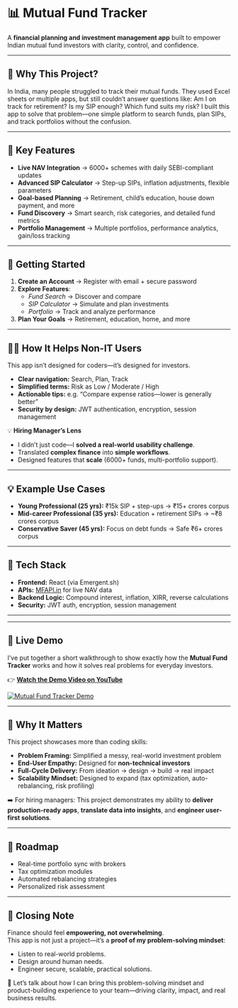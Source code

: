 # 📊 Mutual Fund Tracker

A **financial planning and investment management app** built to empower Indian mutual fund investors with clarity, control, and confidence.  

---

## 🌟 Why This Project? 

In India, many people struggled to track their mutual funds. They used Excel sheets or multiple apps, but still couldn’t answer questions like: Am I on track for retirement? Is my SIP enough? Which fund suits my risk? I built this app to solve that problem—one simple platform to search funds, plan SIPs, and track portfolios without the confusion.

---

## 🚀 Key Features

- **Live NAV Integration** → 6000+ schemes with daily SEBI-compliant updates  
- **Advanced SIP Calculator** → Step-up SIPs, inflation adjustments, flexible parameters  
- **Goal-based Planning** → Retirement, child’s education, house down payment, and more  
- **Fund Discovery** → Smart search, risk categories, and detailed fund metrics  
- **Portfolio Management** → Multiple portfolios, performance analytics, gain/loss tracking  

---

## 🔐 Getting Started

1. **Create an Account** → Register with email + secure password  
2. **Explore Features**:  
   - *Fund Search* → Discover and compare  
   - *SIP Calculator* → Simulate and plan investments  
   - *Portfolio* → Track and analyze performance  
3. **Plan Your Goals** → Retirement, education, home, and more  

---

## 🧑‍💻 How It Helps Non-IT Users

This app isn’t designed for coders—it’s designed for investors.  
- **Clear navigation:** Search, Plan, Track  
- **Simplified terms:** Risk as Low / Moderate / High  
- **Actionable tips:** e.g. “Compare expense ratios—lower is generally better”  
- **Security by design:** JWT authentication, encryption, session management  

💡 **Hiring Manager’s Lens**  
- I didn’t just code—I **solved a real-world usability challenge**.  
- Translated **complex finance** into **simple workflows**.  
- Designed features that **scale** (6000+ funds, multi-portfolio support).  

---

## 💡 Example Use Cases

- **Young Professional (25 yrs):** ₹15k SIP + step-ups → ₹15+ crores corpus  
- **Mid-career Professional (35 yrs):** Education + retirement SIPs → ~₹8 crores corpus  
- **Conservative Saver (45 yrs):** Focus on debt funds → Safe ₹6+ crores corpus  

---

## 🔧 Tech Stack

- **Frontend:** React (via Emergent.sh)  
- **APIs:** [MFAPI.in](https://www.mfapi.in/) for live NAV data  
- **Backend Logic:** Compound interest, inflation, XIRR, reverse calculations  
- **Security:** JWT auth, encryption, session management  

---

---

## 🎥 Live Demo

I’ve put together a short walkthrough to show exactly how the **Mutual Fund Tracker** works and how it solves real problems for everyday investors.  

👉 [**Watch the Demo Video on YouTube**](https://youtu.be/iEwT4l5mEpM)  

[![Mutual Fund Tracker Demo](https://img.youtube.com/vi/iEwT4l5mEpM/0.jpg)](https://youtu.be/iEwT4l5mEpM)


---

## 🎯 Why It Matters

This project showcases more than coding skills:  

- **Problem Framing:** Simplified a messy, real-world investment problem  
- **End-User Empathy:** Designed for **non-technical investors**  
- **Full-Cycle Delivery:** From ideation → design → build → real impact  
- **Scalability Mindset:** Designed to expand (tax optimization, auto-rebalancing, risk profiling)  

➡️ For hiring managers: This project demonstrates my ability to **deliver production-ready apps**, **translate data into insights**, and **engineer user-first solutions**.  

---

## 🚀 Roadmap

- Real-time portfolio sync with brokers  
- Tax optimization modules  
- Automated rebalancing strategies  
- Personalized risk assessment  

---

## 🙌 Closing Note

Finance should feel **empowering, not overwhelming**.  
This app is not just a project—it’s a **proof of my problem-solving mindset**:  

- Listen to real-world problems. 
- Design around human needs.  
- Engineer secure, scalable, practical solutions.

📩 Let’s talk about how I can bring this problem-solving mindset and product-building experience to your team—driving clarity, impact, and real business results.

